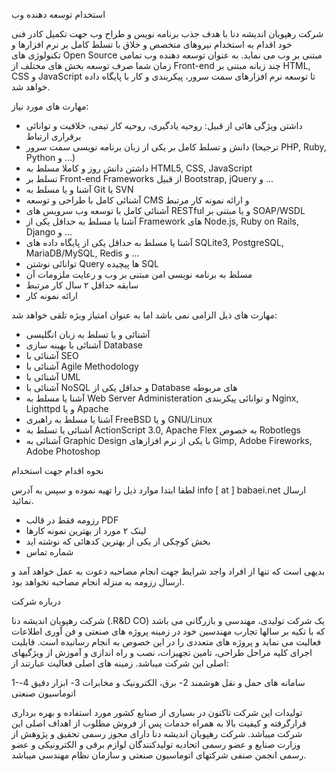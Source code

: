 استخدام توسعه دهنده وب

شرکت رهپویان اندیشه دنا با هدف جذب برنامه نویس و طراح وب جهت تکمیل کادر فنی خود اقدام به استخدام نیروهای متخصص و خلاق با تسلط کامل بر نرم افزارها و تکنولوژی های Open Source مبتنی بر وب می نماید. به عنوان توسعه دهنده وب تمامی زمان شما صرف توسعه بخش های مختلف از Front-end چند زبانه مبتنی بر HTML, CSS و JavaScript تا توسعه نرم افزارهای سمت سرور، پیکربندی و کار با پایگاه داده خواهد شد.


مهارت های مورد نیاز:

  * داشتن ویژگی هائی از قبیل: روحیه یادگیری، روحیه کار تیمی، خلافیت و توانائی برقراری ارتباط
  * دانش و تسلط کامل بر یکی از زبان برنامه نویسی سمت سرور (ترجیحا PHP, Ruby, Python و ...)
  * داشتن دانش روز و کاملا مسلط به HTML5, CSS, JavaScript
  * تسلط بر Front-end Frameworks از قبیل Bootstrap, jQuery و ...
  * آشنا و یا مسلط به Git یا SVN
  * آشنائی کامل با طراحی و توسعه CMS و ارائه نمونه کار مرتبط
  * آشنائی کامل با توسعه وب سرویس های RESTful و یا مبتنی بر SOAP/WSDL
  * آشنا یا مسلط به حداقل یکی از Framework های Node.js, Ruby on Rails, Django و ...
  * آشنا یا مسلط به حداقل یکی از پایگاه داده های SQLite3, PostgreSQL, MariaDB/MySQL, Redis و ...
  * توانائی نوشتن Query ها پیچیده SQL
  * مسلط به برنامه نویسی امن مبتنی بر وب و رعایت ملزومات آن
  * سابقه حداقل ۲ سال کار مرتبط
  * ارائه نمونه کار


مهارت های ذیل الزامی نمی باشد اما به عنوان امتیاز ویژه تلقی خواهد شد:

  * آشنائی و یا تسلط به زبان انگلیسی
  * آشنائی با بهینه سازی Database
  * آشنائی با SEO
  * آشنائی با Agile Methodology
  * آشنائی با UML
  * آشنائی با NoSQL و حداقل یکی از Database های مربوطه
  * آشنا یا مسلط به Web Server Administeration و توانائی پیکربندی Nginx, Lighttpd و یا Apache
  * آشنا یا مسلط به راهبری FreeBSD و یا GNU/Linux
  * آشنائی یا تسلط به ActionScript 3.0, Apache Flex به خصوص Robotlegs
  * آشنائی به Graphic Design با یکی از نرم افزارهای Gimp, Adobe Fireworks, Adobe Photoshop


نحوه اقدام جهت استخدام

لطفا ابتدا موارد ذیل را تهیه نموده و سپس به آدرس info [ at ] babaei.net ارسال نمائید.
  * رزومه فقط در قالب PDF
  * لینک ۲ مورد از بهترین نمونه کارها
  * بخش کوچکی از یکی از بهترین کدهائی که نوشته اید
  * شماره تماس

بدیهی است که تنها از افراد واجد شرایط جهت انجام مصاحبه دعوت به عمل خواهد آمد و ارسال رزومه به منزله انجام مصاحبه نخواهد بود.


درباره شرکت

شرکت رهپویان اندیشه دنا (.R&D CO) یک شرکت تولیدی، مهندسی و بازرگانی می باشد که با تکیه بر سالها تجارب مهندسین خود در زمینه پروژه های صنعتی و فن آوری اطلاعات فعالیت می نماید و پروژه های متعددی را در این خصوص به انجام رسانیده است. قابلیت اجرای کلیه مراحل طراحی، تامین تجهیزات،  نصب و راه اندازی و آموزش از ویژگیهای اصلی این شرکت میباشد. زمینه های اصلی فعالیت عبارتند از:
                            
1-سامانه های حمل و نقل هوشمند
2- برق، الکترونیک و مخابرات
3- ابزار دقیق
4-اتوماسیون صنعتی

تولیدات این شرکت تاکنون در بسیاری از صنایع کشور مورد استفاده و بهره برداری قرارگرفته و کیفیت بالا به همراه خدمات پس از فروش مطلوب از اهداف اصلی این شرکت میباشد. شرکت رهپویان اندیشه دنا دارای مجوز رسمی تحقیق و پژوهش از وزارت صنایع و عضو رسمی اتحادیه تولیدکنندگان لوازم برقی و الکترونیکی  و عضو رسمی انجمن صنفی شرکتهای اتوماسیون صنعتی و سازمان نظام مهندسی میباشد.